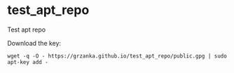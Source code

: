 # test_apt_repo

Test apt repo

Download the key:

```
wget -q -O - https://grzanka.github.io/test_apt_repo/public.gpg | sudo apt-key add -
```
